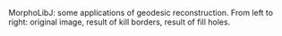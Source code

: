 MorphoLibJ: some applications of geodesic reconstruction. From left to right: original image, result of kill borders, result of fill holes.
